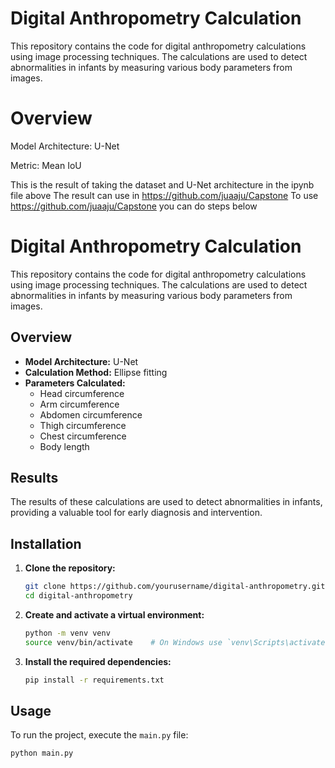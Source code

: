 # Digital Anthropometry Calculation
This repository contains the code for digital anthropometry calculations using image processing techniques. The calculations are used to detect abnormalities in infants by measuring various body parameters from images.

# Overview
Model Architecture: U-Net

Metric: Mean IoU

This is the result of taking the dataset and U-Net architecture in the ipynb file above
The result can use in https://github.com/juaaju/Capstone
To use https://github.com/juaaju/Capstone you can do steps below

# Digital Anthropometry Calculation

This repository contains the code for digital anthropometry calculations using image processing techniques. The calculations are used to detect abnormalities in infants by measuring various body parameters from images.

## Overview

- **Model Architecture:** U-Net
- **Calculation Method:** Ellipse fitting
- **Parameters Calculated:**
  - Head circumference
  - Arm circumference
  - Abdomen circumference
  - Thigh circumference
  - Chest circumference
  - Body length

## Results

The results of these calculations are used to detect abnormalities in infants, providing a valuable tool for early diagnosis and intervention.

## Installation

1. **Clone the repository:**
    ```bash
    git clone https://github.com/yourusername/digital-anthropometry.git
    cd digital-anthropometry
    ```

2. **Create and activate a virtual environment:**
    ```bash
    python -m venv venv
    source venv/bin/activate    # On Windows use `venv\Scripts\activate`
    ```

3. **Install the required dependencies:**
    ```bash
    pip install -r requirements.txt
    ```

## Usage

To run the project, execute the `main.py` file:

```bash
python main.py
